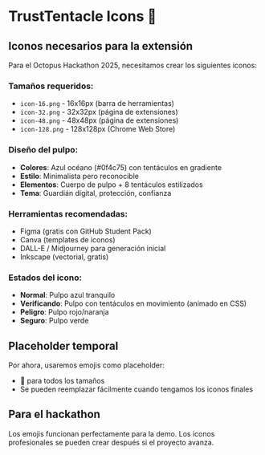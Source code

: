 # TrustTentacle Icons 🐙

## Iconos necesarios para la extensión

Para el Octopus Hackathon 2025, necesitamos crear los siguientes iconos:

### Tamaños requeridos:
- `icon-16.png` - 16x16px (barra de herramientas)
- `icon-32.png` - 32x32px (página de extensiones)
- `icon-48.png` - 48x48px (página de extensiones)
- `icon-128.png` - 128x128px (Chrome Web Store)

### Diseño del pulpo:
- **Colores**: Azul océano (#0f4c75) con tentáculos en gradiente
- **Estilo**: Minimalista pero reconocible
- **Elementos**: Cuerpo de pulpo + 8 tentáculos estilizados
- **Tema**: Guardián digital, protección, confianza

### Herramientas recomendadas:
- Figma (gratis con GitHub Student Pack)
- Canva (templates de iconos)
- DALL-E / Midjourney para generación inicial
- Inkscape (vectorial, gratis)

### Estados del icono:
- **Normal**: Pulpo azul tranquilo
- **Verificando**: Pulpo con tentáculos en movimiento (animado en CSS)
- **Peligro**: Pulpo rojo/naranja
- **Seguro**: Pulpo verde

## Placeholder temporal

Por ahora, usaremos emojis como placeholder:
- 🐙 para todos los tamaños
- Se pueden reemplazar fácilmente cuando tengamos los iconos finales

## Para el hackathon

Los emojis funcionan perfectamente para la demo. Los iconos profesionales se pueden crear después si el proyecto avanza.
